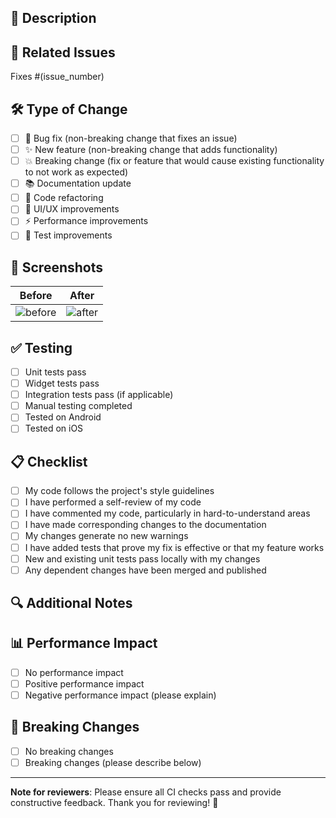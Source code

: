 ## 📝 Description

<!-- Provide a clear and concise description of your changes -->

## 🔗 Related Issues

<!-- Link to any related issues using #issue_number -->

Fixes #(issue_number)

## 🛠️ Type of Change

<!-- Mark the relevant option with an "x" -->

- [ ] 🐛 Bug fix (non-breaking change that fixes an issue)
- [ ] ✨ New feature (non-breaking change that adds functionality)
- [ ] 💥 Breaking change (fix or feature that would cause existing functionality to not work as expected)
- [ ] 📚 Documentation update
- [ ] 🔧 Code refactoring
- [ ] 🎨 UI/UX improvements
- [ ] ⚡ Performance improvements
- [ ] 🧪 Test improvements

## 📱 Screenshots

<!-- Add screenshots here for UI changes -->

| Before         | After         |
| -------------- | ------------- |
| ![before](url) | ![after](url) |

## ✅ Testing

<!-- Describe how you tested your changes -->

- [ ] Unit tests pass
- [ ] Widget tests pass
- [ ] Integration tests pass (if applicable)
- [ ] Manual testing completed
- [ ] Tested on Android
- [ ] Tested on iOS

## 📋 Checklist

<!-- Mark completed items with an "x" -->

- [ ] My code follows the project's style guidelines
- [ ] I have performed a self-review of my code
- [ ] I have commented my code, particularly in hard-to-understand areas
- [ ] I have made corresponding changes to the documentation
- [ ] My changes generate no new warnings
- [ ] I have added tests that prove my fix is effective or that my feature works
- [ ] New and existing unit tests pass locally with my changes
- [ ] Any dependent changes have been merged and published

## 🔍 Additional Notes

<!-- Add any additional notes, concerns, or questions for reviewers -->

## 📊 Performance Impact

<!-- If applicable, describe any performance implications -->

- [ ] No performance impact
- [ ] Positive performance impact
- [ ] Negative performance impact (please explain)

## 🎯 Breaking Changes

<!-- If this is a breaking change, describe what breaks and migration path -->

- [ ] No breaking changes
- [ ] Breaking changes (please describe below)

---

**Note for reviewers**: Please ensure all CI checks pass and provide constructive feedback. Thank you for reviewing! 🙏
